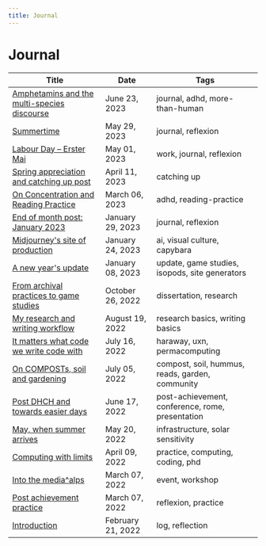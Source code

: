 ```yaml
---
title: Journal
---
```

# Journal

| Title                                                                  | Date              | Tags                                             |
| ---------------------------------------------------------------------- | ----------------- | ------------------------------------------------ |
| [Amphetamins and the multi-species discourse](journal/2023-06-23.md) | June 23, 2023     | journal, adhd, more-than-human                   |
| [Summertime](journal/2023-05-29.md)                                  | May 29, 2023      | journal, reflexion                               |
| [Labour Day – Erster Mai](journal/2023-05-01.md)                     | May 01, 2023      | work, journal, reflexion                         |
| [Spring appreciation and catching up post](journal/2023-04-11.md)    | April 11, 2023    | catching up                                      |
| [On Concentration and Reading Practice](journal/2023-03-06.md)       | March 06, 2023    | adhd, reading-practice                           |
| [End of month post: January 2023](journal/2023-01-29.md)             | January 29, 2023  | journal, reflexion                               |
| [Midjourney's site of production](journal/2023-01-24.md)             | January 24, 2023  | ai, visual culture, capybara                     |
| [A new year's update](journal/2023-01-08.md)                         | January 08, 2023  | update, game studies, isopods, site generators   |
| [From archival practices to game studies](journal/2022-10-26.md)     | October 26, 2022  | dissertation, research                           |
| [My research and writing workflow](journal/2022-08-19.md)            | August 19, 2022   | research basics, writing basics                  |
| [It matters what code we write code with](journal/2022-07-16.md)     | July 16, 2022     | haraway, uxn, permacomputing                     |
| [On COMPOSTs, soil and gardening](journal/2022-07-05.md)             | July 05, 2022     | compost, soil, hummus, reads, garden, community  |
| [Post DHCH and towards easier days](journal/2022-06-17.md)           | June 17, 2022     | post-achievement, conference, rome, presentation |
| [May, when summer arrives](journal/2022-05-20.md)                    | May 20, 2022      | infrastructure, solar sensitivity                |
| [Computing with limits](journal/2022-04-09.md)                       | April 09, 2022    | practice, computing, coding, phd                 |
| [Into the media^alps](journal/2022-03-07.md)                         | March 07, 2022    | event, workshop                                  |
| [Post achievement practice](journal/2022-03-15.md)                   | March 07, 2022    | reflexion, practice                              |
| [Introduction](journal/2022-02-21.md)                                | February 21, 2022 | log, reflection                                  |
